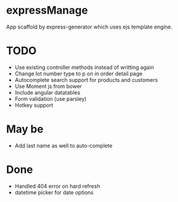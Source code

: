 # expressManage
App scaffold by express-generator which uses ejs template engine.

# TODO
- Use existing controller methods instead of writting again
- Change lot number type to p on in order detail page
- Autocomplete search support for products and customers
- Use Moment js from bower
- Include angular datatables
- Form validation (use parsley)
- Hotkey support

# May be
- Add last name as well to auto-complete

# Done
- Handled 404 error on hard refresh
- datetime picker for date options
